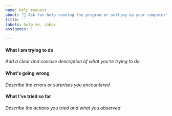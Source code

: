 ```yaml
---
name: Help request
about: "🛟 Ask for help running the program or setting up your computer"
title: ''
labels: help me, inbox
assignees: ''

---
```


#### What I am trying to do
_Add a clear and concise description of what you're trying to do_

#### What's going wrong
_Describe the errors or surprises you encountered_

#### What I've tried so far
_Describe the actions you tried and what you observed_
